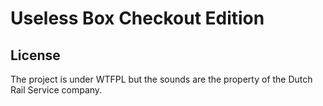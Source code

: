 # Useless Box Checkout Edition

## License
The project is under WTFPL but the sounds are the property of the Dutch Rail Service company.
